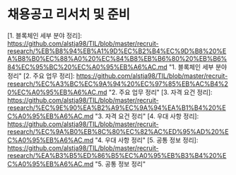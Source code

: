 # 채용공고 리서치 및 준비

\[1. 블록체인 세부 분야 정리]: https://github.com/alstja98/TIL/blob/master/recruit-research/%EB%B8%94%EB%A1%9D%EC%B2%B4%EC%9D%B8%20%EA%B8%B0%EC%88%A0%20%EC%84%B8%EB%B6%80%20%EB%B6%84%EC%95%BC%20%EC%A0%95%EB%A6%AC.md	"1. 블록체인 세부 분야 정리"
\[2. 주요 업무 정리]: https://github.com/alstja98/TIL/blob/master/recruit-research/%EC%A3%BC%EC%9A%94%20%EC%97%85%EB%AC%B4%20%EC%A0%95%EB%A6%AC.md	"2. 주요 업무 정리"
\[3. 자격 요건 정리]: https://github.com/alstja98/TIL/blob/master/recruit-research/%EC%9E%90%EA%B2%A9%EC%9A%94%EA%B1%B4%20%EC%A0%95%EB%A6%AC.md	"3. 자격 요건 정리"
\[4. 우대 사항 정리]: https://github.com/alstja98/TIL/blob/master/recruit-research/%EC%9A%B0%EB%8C%80%EC%82%AC%ED%95%AD%20%EC%A0%95%EB%A6%AC.md	"4. 우대 사항 정리"
\[5. 공통 정보 정리]: https://github.com/alstja98/TIL/blob/master/recruit-research/%EA%B3%B5%ED%86%B5%EC%A0%95%EB%B3%B4%20%EC%A0%95%EB%A6%AC.md	"5. 공통 정보 정리"

